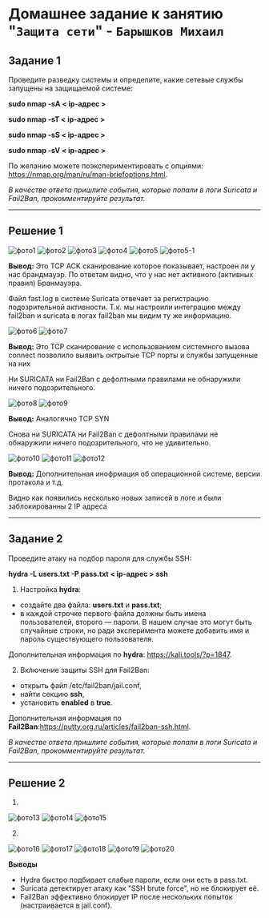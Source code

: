 # Домашнее задание к занятию "`Защита сети`" - `Барышков Михаил`

## Задание 1

Проведите разведку системы и определите, какие сетевые службы запущены на защищаемой системе:

**sudo nmap -sA < ip-адрес >**

**sudo nmap -sT < ip-адрес >**

**sudo nmap -sS < ip-адрес >**

**sudo nmap -sV < ip-адрес >**

По желанию можете поэкспериментировать с опциями: https://nmap.org/man/ru/man-briefoptions.html.

*В качестве ответа пришлите события, которые попали в логи Suricata и Fail2Ban, прокомментируйте результат.*

------

## Решение 1

![фото1](img/img1.png)
![фото2](img/img2.png)
![фото3](img/img3.png)
![фото4](img/img4.png)
![фото5](img/img5.png)
![фото5-1](img/img5-1.png)

**Вывод:** Это TCP ACK сканирование которое показывает, настроен ли у нас брандмауэр. По ответам видно, что у нас нет активного (активных правил) Бранмауэра.

Файл fast.log в системе Suricata отвечает за регистрацию подозрительной активности. Т.к. мы настроили интеграцию между fail2ban и suricata в логах fail2ban мы видим ту же информацию.

![фото6](img/img6.png)
![фото7](img/img7.png)

**Вывод:** Это TCP сканирование с использованием системного вызова connect позволило выявить октрытые TCP порты и службы запущенные на них

Ни SURICATA ни Fail2Ban с дефолтными правилами не обнаружили ничего подозрительного.

![фото8](img/img8.png)
![фото9](img/img9.png)

**Вывод:** Аналогично TCP SYN

Снова ни SURICATA ни Fail2Ban с дефолтными правилами не обнаружили ничего подозрительного, что не удивительно.

![фото10](img/img10.png)
![фото11](img/img11.png)
![фото12](img/img12.png)

**Вывод:** Дополнительная инофрмация об операционной системе, версии протакола и т.д.

Видно как появились несколько новых записей в логе и были заблокированны 2 IP адреса

------

## Задание 2

Проведите атаку на подбор пароля для службы SSH:

**hydra -L users.txt -P pass.txt < ip-адрес > ssh**

1. Настройка **hydra**: 
 
 - создайте два файла: **users.txt** и **pass.txt**;
 - в каждой строчке первого файла должны быть имена пользователей, второго — пароли. В нашем случае это могут быть случайные строки, но ради эксперимента можете добавить имя и пароль существующего пользователя.

Дополнительная информация по **hydra**: https://kali.tools/?p=1847.

2. Включение защиты SSH для Fail2Ban:

- открыть файл /etc/fail2ban/jail.conf,
- найти секцию **ssh**,
- установить **enabled**  в **true**.

Дополнительная информация по **Fail2Ban**:https://putty.org.ru/articles/fail2ban-ssh.html.

*В качестве ответа пришлите события, которые попали в логи Suricata и Fail2Ban, прокомментируйте результат.*

------

## Решение 2

1.
 ![фото13](img/img13.png)
![фото14](img/img14.png)
![фото15](img/img15.png)

2. 
![фото16](img/img16.png)
![фото17](img/img17.png)
![фото18](img/img18.png)
![фото19](img/img19.png)
![фото20](img/img20.png)

**Выводы**

- Hydra быстро подбирает слабые пароли, если они есть в pass.txt.
- Suricata детектирует атаку как "SSH brute force", но не блокирует её.
- Fail2Ban эффективно блокирует IP после нескольких попыток (настраивается в jail.conf).
